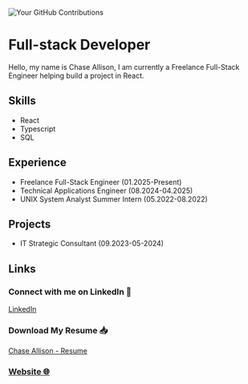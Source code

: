 ![Your GitHub Contributions](https://ghchart.rshah.org/ChickenChunk)
# Full-stack Developer
Hello, my name is Chase Allison, I am currently a Freelance Full-Stack Engineer helping build a project in React. 

## Skills
* React 
* Typescript
* SQL

## Experience
* Freelance Full-Stack Engineer (01.2025-Present)
* Technical Applications Engineer (08.2024-04.2025)
* UNIX System Analyst Summer Intern (05.2022-08.2022)

## Projects
* IT Strategic Consultant (09.2023-05-2024)

## Links
### Connect with me on LinkedIn :handshake:
[LinkedIn](https://www.linkedin.com/in/chase-allison-itm/)

### Download My Resume 📥
[Chase Allison - Resume](https://github.com/ChickenChunk/ChickenChunk/blob/main/Chase%20Allison%20-%20Resume.pdf)

### [Website 🌐](https://happy-grass-0838a111e.1.azurestaticapps.net/)


<!--
**ChickenChunk/ChickenChunk** is a ✨ _special_ ✨ repository because its `README.md` (this file) appears on your GitHub profile.

Here are some ideas to get you started:

- 🔭 I’m currently working on ...
- 🌱 I’m currently learning ...
- 👯 I’m looking to collaborate on ...
- 🤔 I’m looking for help with ...
- 💬 Ask me about ...
- 📫 How to reach me: ...
- 😄 Pronouns: ...
- ⚡ Fun fact: ...
-->
